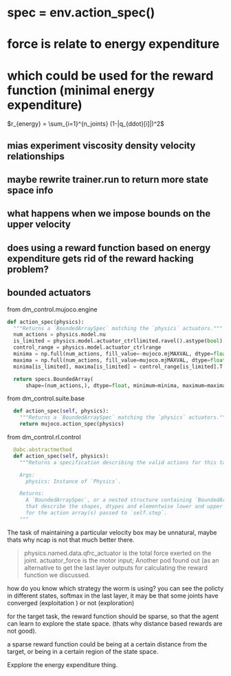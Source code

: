 # spec = env.action_spec()
# force is relate to energy expenditure
# which could be used for the reward function (minimal energy expenditure)


$r_{energy} = \sum_{i=1}^{n_joints} (1-|q_{ddot}[i]|)^2$


## mias experiment viscosity density velocity relationships

## maybe rewrite trainer.run to return more state space info

## what happens when we impose bounds on the upper velocity

## does using a reward function based on energy expenditure gets rid of the reward hacking problem?


## bounded actuators

from dm_control.mujoco.engine

```python
def action_spec(physics):
  """Returns a `BoundedArraySpec` matching the `physics` actuators."""
  num_actions = physics.model.nu
  is_limited = physics.model.actuator_ctrllimited.ravel().astype(bool)
  control_range = physics.model.actuator_ctrlrange
  minima = np.full(num_actions, fill_value=-mujoco.mjMAXVAL, dtype=float)
  maxima = np.full(num_actions, fill_value=mujoco.mjMAXVAL, dtype=float)
  minima[is_limited], maxima[is_limited] = control_range[is_limited].T

  return specs.BoundedArray(
      shape=(num_actions,), dtype=float, minimum=minima, maximum=maxima)
```

from dm_control.suite.base

```python
  def action_spec(self, physics):
    """Returns a `BoundedArraySpec` matching the `physics` actuators."""
    return mujoco.action_spec(physics)
```

from dm_control.rl.control

```python
  @abc.abstractmethod
  def action_spec(self, physics):
    """Returns a specification describing the valid actions for this task.

    Args:
      physics: Instance of `Physics`.

    Returns:
      A `BoundedArraySpec`, or a nested structure containing `BoundedArraySpec`s
      that describe the shapes, dtypes and elementwise lower and upper bounds
      for the action array(s) passed to `self.step`.
    """
```

The task of maintaining a particular velocity box may be unnatural, maybe thats why ncap is not that much better there.


> physics.named.data.qfrc_actuator is the total force exerted on the joint. actuator_force is the motor input; Another pod found out (as an alternative to get the last layer outputs for calculating the reward function we discussed.

how do you know which strategy the worm is using?
you can see the policty in different states, softmax in the last layer, it may be that some joints have converged (exploitation ) or not (exploration)

for the target task, the reward function should be sparse, so that the agent can learn to explore the state space. (thats why distance based rewards are not good).

a sparse reward function could be being at a certain distance from the target, or being in a certain region of the state space.

Expplore the energy expenditure thing.